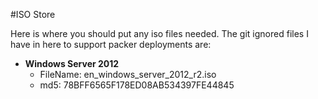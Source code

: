 #ISO Store

Here is where you should put any iso files needed. The git ignored files I have in here to support packer deployments are:

* **Windows Server 2012**
	* FileName: en_windows_server_2012_r2.iso
	* md5: 78BFF6565F178ED08AB534397FE44845
